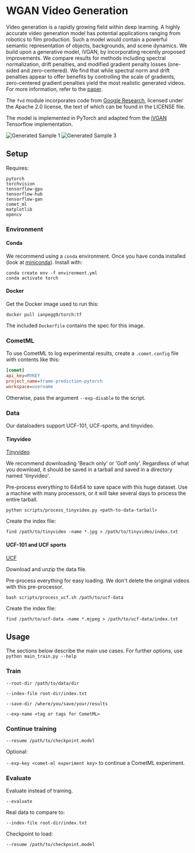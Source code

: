 # WGAN Video Generation

Video generation is a rapidly growing field within deep learning. A highly accurate video generation model has potential applications ranging from robotics to film production. Such a model would contain a powerful semantic representation of objects, backgrounds, and scene dynamics. We build upon a generative model, iVGAN, by incorporating recently proposed improvements. We compare results for methods including spectral normalization, drift penalties, and modified gradient penalty losses (one-sided and zero-centered). We find that while spectral norm and drift penalties appear to offer benefits by controlling the scale of gradients, zero-centered gradient penalties yield the most realistic generated videos. For more information, refer to the [paper](https://github.com/talcron/frame-prediction-pytorch/blob/media/paper.pdf).

The `fvd` module incorporates code from [Google Research](https://github.com/google-research/google-research), 
licensed under the Apache 2.0 license, the text of which can be found in the LICENSE file. 

The model is implemented in PyTorch and adapted from the [iVGAN](https://github.com/bernhard2202/improved-video-gan) Tensorflow implementation.

![Generated Sample 1](../media/wgan_gp_fake_3_188k.gif?raw=true)
![Generated Sample 3](../media/zero_centered_fake_1_68k.gif?raw=true)

## Setup

Requires:

```
pytorch
torchvision
tensorflow-gpu
tensorflow-hub
tensorflow-gan
comet_ml
matplotlib
opencv
```

### Environment

#### Conda

We recommend using a `conda` environment. Once you have conda installed (look at 
[miniconda](https://docs.conda.io/en/latest/miniconda.html)). Install with:

```
conda create env -f environment.yml
conda activate torch
```

#### Docker

Get the Docker image used to run this:

```
docker pull ianpegg9/torch:tf
```

The included `Dockerfile` contains the spec for this image.

### CometML

To use CometML to log experimental results, create a `.comet.config` file with contents like this:
```ini
[comet]
api_key=MYKEY
project_name=frame-prediction-pytorch
workspace=username
```

Otherwise, pass the argument `--exp-disable` to the script.

### Data

Our dataloaders support UCF-101, UCF-sports, and tinyvideo.

#### Tinyvideo

[Tinyvideo](http://www.cs.columbia.edu/~vondrick/tinyvideo/#data)

We recommend downloading 'Beach only' or 'Golf only'. Regardless of what you download, it should be saved in a tarball
and saved in a directory named 'tinyvideo'.

Pre-process everything to 64x64 to save space with this huge dataset. 
Use a machine with many processors, or it will take several days to process the entire tarball.

```
python scripts/process_tinyvideo.py <path-to-data-tarball>
```

Create the index file:

```
find /path/to/tinyvideo -name *.jpg > /path/to/tinyvideo/index.txt
```

#### UCF-101 and UCF sports

[UCF](https://www.crcv.ucf.edu/data/UCF101.php)

Download and unzip the data file.

Pre-process everything for easy loading. We don't delete the original videos with this pre-processor.

```
bash scripts/process_ucf.sh /path/to/ucf-data
```

Create the index file:

```
find /path/to/ucf-data -name *.mjpeg > /path/to/ucf-data/index.txt
```

## Usage

The sections below describe the main use cases. For further options, use `python main_train.py --help`

### Train

`--root-dir /path/to/data/dir`

`--index-file root-dir/index.txt`

`--save-dir /where/you/save/your/results`

`--exp-name <tag or tags for CometML>`

### Continue training

`--resume /path/to/checkpoint.model`

Optional:
 
`--exp-key <comet-ml experiment key>` to continue a CometML experiment.

### Evaluate

Evaluate instead of training.

`--evaluate`

Real data to compare to:

`--index-file root-dir/index.txt`

Checkpoint to load:

`--resume /path/to/checkpoint.model`
